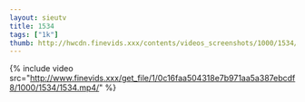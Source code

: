 ```yaml
--- 
layout: sieutv
title: 1534
tags: ["1k"]
thumb: http://hwcdn.finevids.xxx/contents/videos_screenshots/1000/1534/preview.mp4.jpg
---
```

{% include video src="http://www.finevids.xxx/get_file/1/0c16faa504318e7b971aa5a387ebcdf8/1000/1534/1534.mp4/" %} 
